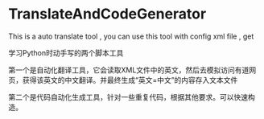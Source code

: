 # TranslateAndCodeGenerator
This is a auto translate tool , you can use this tool with config xml file , get 

学习Python时动手写的两个脚本工具

第一个是自动化翻译工具，它会读取XML文件中的英文，然后去模拟访问有道网页，获得该英文的中文翻译。并最终生成“英文=中文”的内容存入文本文件

第二个是代码自动化生成工具，针对一些重复代码，根据其他要求。可以快速构造。
